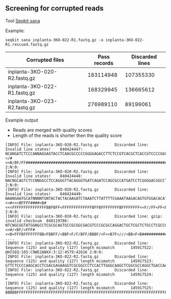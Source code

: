## Screening for corrupted reads

Tool [Seqkit sana](https://bioinf.shenwei.me/seqkit/usage/#sana)

Example:
```
seqkit sana inplanta-3KO-022-R1.fastq.gz -o inplanta-3KO-022-R1.rescued.fastq.gz
```

| Corrupted files              | Pass records | Discarded lines |
|------------------------------|--------------|-----------------|
| inplanta-3KO-020-R2.fastq.gz | 183114948    | 107355330       |
| inplanta-3KO-022-R1.fastq.gz | 168329945    | 136665612       |
| inplanta-3KO-023-R2.fastq.gz | 276989110    | 89199061        |

Example output
* Reads are merged with quality scores
* Length of the reads is shorter then the quality score
```
[INFO] File: inplanta-3KO-020-R2.fastq.gz       Discarded line: Invalid line states!    840424447:       NCANGATCTCCCANNAGGAGTACCTCAACGCCCCCGGGGAGACCTTCTCCGTCACGCTCACCGTCCCCGGCACCTACGGCTTCTACTGCGAGCCCCACGCCGGAGCCGGCATGGACGGCCAGGTCCTG#</#<<B/BF/FF###################################################################################################################FFFFW2ANX:8:2FFFFFW2AN316:21268:101294 2:N:0:
[INFO] File: inplanta-3KO-020-R2.fastq.gz       Discarded line: Invalid line states!    840424448:       NACNGCAGTCTCCNNGGCCTCCAGGGTTACAGGGTGATCAGATCCAGCGCCATGATCCTCGGGGACGGCCTGTACAACTTCGCAAAGGTGCCCGTACGCACGAGCGTCCCCCACGCGGCCATGCTCTG################################################################################################################################FFFFW2ANX:8:2FFFFFW2AN316:21298:101317 2:N:0:
[INFO] File: inplanta-3KO-020-R2.fastq.gz       Discarded line: Invalid line states!    840424449:       NAANGAATGCATNNNNTGNTACTACTACAAGATCTAAATCTTATTTTCGAAATAAGACAGTGTGGACACATTTGAACAGTATTTCCTCTAGAACTTTCAACCGAAAATATGTATCTTTGCATGTACTG#<<#<<<BFFFF####<B#<<<FFFFFFFFFFFFFFFBBFBFF<FFFFFFFFFFFFFBFFBFFFFFFFFBFFFFFFFF<<F//FF<FF<F//FFFFBBBB/BBF</B<B</<F/7<FBFBFF/F<###FFFFW2ANX:8:2FFFFFW2AN316:21260:101327 2:N:0:
[INFO] File: inplanta-3KO-020-R2.fastq.gz       Discarded line: gzip: invalid checksum  840119786:       NTCNGCGGTATGGNGCCTCGCGCAGTGCCGCGGCGACGTCCCGCGCCAGGACTGCTCGCTCTGCCTCGCCGCGGCGGCCCAGGAGGGCGCGGCGTCCTGCCGCGGCAGCCCGGACGGGCGGGGCCCTG#<<#/<BF/<FFF#<<B<FFFBFFFFFFFBB<FBBFF/<BBF<F/F/BFF/BBBF/<F<<B7F<///<BB<F<B###################################################
....
[INFO] File: inplanta-3KO-022-R2.fastq.gz       Discarded line: Sequence (125) and quality (127) length mismatch       145917522:       @HISEQ:165:C9WE2ANXX:3:12:4579:42616 2:N:0:
[INFO] File: inplanta-3KO-022-R2.fastq.gz       Discarded line: Sequence (125) and quality (127) length mismatch       145917523:       GTTCTCCCCAAGCACCTCGACGAGAAGGTCGCGGCCCTCCACTTGGGCAAGCTCGGCGCCAGGCTGACCAAGCTCACCAAGTCCCAGTCTGACTACATTAGCATCCCAGTTGAGGGTCCGTACAA
[INFO] File: inplanta-3KO-022-R2.fastq.gz       Discarded line: Sequence (125) and quality (127) length mismatch       145917524:       +
[INFO] File: inplanta-3KO-022-R2.fastq.gz       Discarded line: Sequence (125) and quality (127) length mismatch       145917525:       BBBBBFFFFFFFFFFFFFFFFFFFFFFFFFFFFFFFFFFFFFFFFFFFFFFFFFFFFFFFFFFFFFFFFFFFFFFFFFFFFFFFFFFFFFFFFFFFFFFFFFFFFFFFFFFFFFFFFFFFFFFFFFF
```

